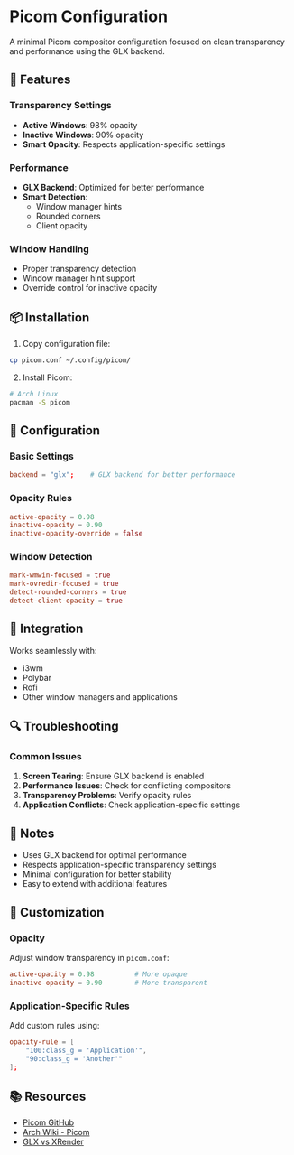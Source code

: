 # Picom Configuration

A minimal Picom compositor configuration focused on clean transparency and performance using the GLX backend.

## 🎨 Features

### Transparency Settings
- **Active Windows**: 98% opacity
- **Inactive Windows**: 90% opacity
- **Smart Opacity**: Respects application-specific settings

### Performance
- **GLX Backend**: Optimized for better performance
- **Smart Detection**:
  - Window manager hints
  - Rounded corners
  - Client opacity

### Window Handling
- Proper transparency detection
- Window manager hint support
- Override control for inactive opacity

## 📦 Installation

1. Copy configuration file:
```bash
cp picom.conf ~/.config/picom/
```

2. Install Picom:
```bash
# Arch Linux
pacman -S picom
```

## 🔧 Configuration

### Basic Settings
```conf
backend = "glx";    # GLX backend for better performance
```

### Opacity Rules
```conf
active-opacity = 0.98
inactive-opacity = 0.90
inactive-opacity-override = false
```

### Window Detection
```conf
mark-wmwin-focused = true
mark-ovredir-focused = true
detect-rounded-corners = true
detect-client-opacity = true
```

## 🎯 Integration

Works seamlessly with:
- i3wm
- Polybar
- Rofi
- Other window managers and applications

## 🔍 Troubleshooting

### Common Issues
1. **Screen Tearing**: Ensure GLX backend is enabled
2. **Performance Issues**: Check for conflicting compositors
3. **Transparency Problems**: Verify opacity rules
4. **Application Conflicts**: Check application-specific settings

## 📝 Notes

- Uses GLX backend for optimal performance
- Respects application-specific transparency settings
- Minimal configuration for better stability
- Easy to extend with additional features

## 🎨 Customization

### Opacity
Adjust window transparency in `picom.conf`:
```conf
active-opacity = 0.98          # More opaque
inactive-opacity = 0.90        # More transparent
```

### Application-Specific Rules
Add custom rules using:
```conf
opacity-rule = [
    "100:class_g = 'Application'",
    "90:class_g = 'Another'"
];
```

## 📚 Resources

- [Picom GitHub](https://github.com/yshui/picom)
- [Arch Wiki - Picom](https://wiki.archlinux.org/title/Picom)
- [GLX vs XRender](https://wiki.archlinux.org/title/Picom#GLX_vs_XRender) 
